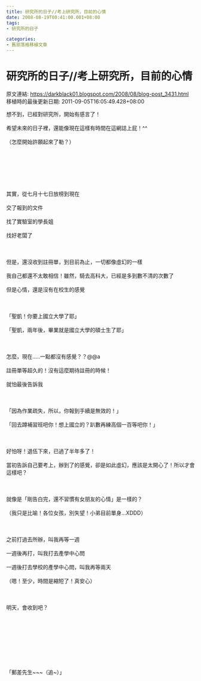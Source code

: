 ```yaml
---
title: 研究所的日子//考上研究所，目前的心情
date: 2008-08-19T00:41:00.001+08:00
tags: 
- 研究所的日子

categories:
- 舊部落格移植文章
---
```


# 研究所的日子//考上研究所，目前的心情

原文連結: https://darkblack01.blogspot.com/2008/08/blog-post_3431.html
移植時的最後更新日期: 2011-09-05T16:05:49.428+08:00

想不到，已經對研究所，開始有感言了！<br /><br />希望未來的日子裡，還能像現在這樣有時間在這網誌上屁！^^<br /><br />（怎麼開始許願起來了勒？）<br /><br /><a name='more'></a><br /><br /><br /><br /><br /><br />其實，從七月十七日放榜到現在<br /><br />交了報到的文件<br /><br />找了實驗室的學長姐<br /><br />找好老闆了<br /><br /><br /><br />但是，還沒收到註冊單，到目前為止，一切都像虛幻的一樣<br /><br />我自己都還不太敢相信！雖然，騎去高科大，已經是多到數不清的次數了<br /><br />但是心情，還是沒有在校生的感覺<br /><br /><br /><br />「聖凱！你要上國立大學了耶」<br /><br />「聖凱，兩年後，畢業就是國立大學的碩士生了耶」<br /><br /><br /><br />怎麼，現在.....一點都沒有感覺？？@@a<br /><br />註冊單等超久的！沒有這麼期待註冊的時候！<br /><br />就怕最後告訴我<br /><br /><br /><br />「因為作業疏失，所以，你報到手續是無效的！」<br /><br />「回去蹲補習班吧你！想上國立的？趴數再練高個一百等吧你！」<br /><br /><br /><br />好怕呀！退伍下來，已過了半年多了！<br /><br />當初告訴自己要考上，辦到了的感覺，卻是如此虛幻，應該是太開心了！所以才會這樣吧？<br /><br /><br /><br />就像是「剛告白完，還不習慣有女朋友的心情」是一樣的？<br /><br />（我只是比喻！各位女孩，別失望！小弟目前單身...XDDD）<br /><br /><br /><br />之前打過去所辦，叫我再等一週<br /><br />一週後再打，叫我打去產學中心問<br /><br />一週後打去學校的產學中心問，叫我再等兩天<br /><br />（嗯！至少，時間是縮短了！真安心）<br /><br /><br /><br />明天，會收到吧？<br /><br /><br /><br /><br /><br /><br /><br /><br /><br />「郵差先生~~~（追~）」
